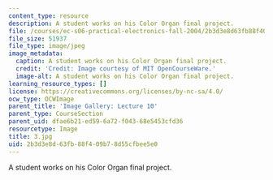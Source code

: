 ```yaml
---
content_type: resource
description: A student works on his Color Organ final project.
file: /courses/ec-s06-practical-electronics-fall-2004/2b3d3e8d63fb88f409b78d55cfbee5e0_3.jpg
file_size: 51937
file_type: image/jpeg
image_metadata:
  caption: A student works on his Color Organ final project.
  credit: 'Credit: Image courtesy of MIT OpenCourseWare.'
  image-alt: A student works on his Color Organ final project.
learning_resource_types: []
license: https://creativecommons.org/licenses/by-nc-sa/4.0/
ocw_type: OCWImage
parent_title: 'Image Gallery: Lecture 10'
parent_type: CourseSection
parent_uid: dfae6b21-ed59-6a72-f043-68e5453cfd36
resourcetype: Image
title: 3.jpg
uid: 2b3d3e8d-63fb-88f4-09b7-8d55cfbee5e0
---
```

A student works on his Color Organ final project.